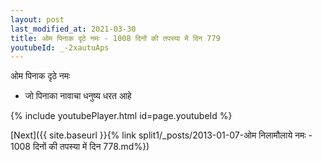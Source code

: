 ```yaml
---
layout: post
last_modified_at: 2021-03-30
title: ओम पिनाक दृठे नमः - 1008 दिनों की तपस्या में दिन 779
youtubeId: _-2xautuAps
---
```

 
 
 ओम पिनाक दृठे नमः  
 
 -  जो पिनाका नावाचा धनुष्य धरत आहे 
 
  
 
  
 
 
 
 
 
 


{% include youtubePlayer.html id=page.youtubeId %}
 
[Next]({{ site.baseurl }}{% link  split1/_posts/2013-01-07-ओम निलामौलाये नमः - 1008 दिनों की तपस्या में दिन 778.md%})
 
